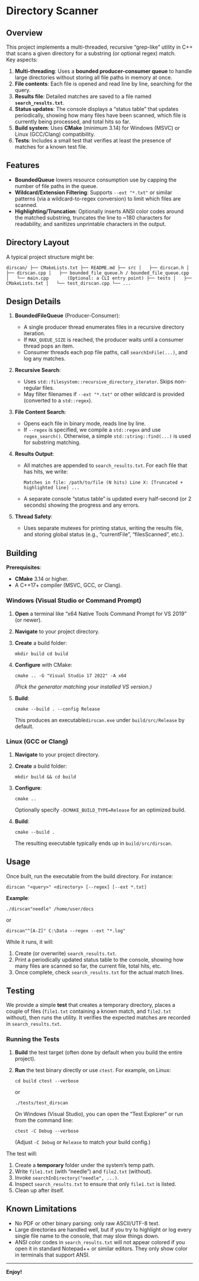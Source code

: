 # Directory Scanner

## Overview

This project implements a multi-threaded, recursive “grep-like” utility in C++ that scans a given directory for a substring (or optional regex) match.  
Key aspects:

1. **Multi-threading**: Uses a **bounded producer-consumer queue** to handle large directories without storing all file paths in memory at once.
2. **File contents**: Each file is opened and read line by line, searching for the query.
3. **Results file**: Detailed matches are saved to a file named **`search_results.txt`**.
4. **Status updates**: The console displays a “status table” that updates periodically, showing how many files have been scanned, which file is currently being processed, and total hits so far.
5. **Build system**: Uses **CMake** (minimum 3.14) for Windows (MSVC) or Linux (GCC/Clang) compatibility.
6. **Tests**: Includes a small test that verifies at least the presence of matches for a known test file.

## Features

- **BoundedQueue** lowers resource consumption use by capping the number of file paths in the queue.
- **Wildcard/Extension Filtering**: Supports `--ext "*.txt"` or similar patterns (via a wildcard-to-regex conversion) to limit which files are scanned.
- **Highlighting/Truncation**: Optionally inserts ANSI color codes around the matched substring, truncates the line to ~180 characters for readability, and sanitizes unprintable characters in the output.

## Directory Layout

A typical project structure might be:

`dirscan/
├── CMakeLists.txt
├── README.md
├── src
│   ├── dirscan.h
│   ├── dirscan.cpp
│   ├── bounded_file_queue.h / bounded_file_queue.cpp
│   └── main.cpp       (Optional: a CLI entry point)
├── tests
│   ├── CMakeLists.txt
│   └── test_dirscan.cpp
└── ...` 

## Design Details

1. **BoundedFileQueue** (Producer-Consumer):
   
   - A single producer thread enumerates files in a recursive directory iteration.
   - If `MAX_QUEUE_SIZE` is reached, the producer waits until a consumer thread pops an item.
   - Consumer threads each pop file paths, call `searchInFile(...)`, and log any matches.

2. **Recursive Search**:
   
   - Uses `std::filesystem::recursive_directory_iterator`. Skips non-regular files.
   - May filter filenames if `--ext "*.txt"` or other wildcard is provided (converted to a `std::regex`).

3. **File Content Search**:
   
   - Opens each file in binary mode, reads line by line.
   - If `--regex` is specified, we compile a `std::regex` and use `regex_search()`. Otherwise, a simple `std::string::find(...)` is used for substring matching.

4. **Results Output**:
   
   - All matches are appended to `search_results.txt`. For each file that has hits, we write:
     
     `Matches in file: /path/to/file (N hits)
        Line X: [Truncated + highlighted line]
        ...` 
   
   - A separate console “status table” is updated every half-second (or 2 seconds) showing the progress and any errors.

5. **Thread Safety**:
   
   - Uses separate mutexes for printing status, writing the results file, and storing global status (e.g., “currentFile”, “filesScanned”, etc.).

## Building

**Prerequisites**:

- **CMake** 3.14 or higher.
- A C++17+ compiler (MSVC, GCC, or Clang).

### Windows (Visual Studio or Command Prompt)

1. **Open** a terminal like “x64 Native Tools Command Prompt for VS 2019” (or newer).

2. **Navigate** to your project directory.

3. **Create** a build folder:
   
   `mkdir build
   cd build` 

4. **Configure** with CMake:
   
   `cmake .. -G "Visual Studio 17 2022" -A x64` 
   
   *(Pick the generator matching your installed VS version.)*

5. **Build**:
   
   `cmake --build . --config Release` 
   
   This produces an executable`dirscan.exe` under `build/src/Release` by default.

### Linux (GCC or Clang)

1. **Navigate** to your project directory.

2. **Create** a build folder:
   
   `mkdir build && cd build` 

3. **Configure**:
   
   `cmake ..` 
   
   Optionally specify `-DCMAKE_BUILD_TYPE=Release` for an optimized build.

4. **Build**:
   
   `cmake --build .` 
   
   The resulting executable typically ends up in `build/src/dirscan`.

## Usage

Once built, run the executable from the build directory. For instance:

`dirscan "<query>" <directory> [--regex] [--ext *.txt]` 

**Example**:

`./dirscan"needle" /home/user/docs` 

or

`dirscan"^[A-Z]" C:\Data --regex --ext "*.log"` 

While it runs, it will:

1. Create (or overwrite) `search_results.txt`.
2. Print a periodically updated status table to the console, showing how many files are scanned so far, the current file, total hits, etc.
3. Once complete, check `search_results.txt` for the actual match lines.

## Testing

We provide a simple **test** that creates a temporary directory, places a couple of files (`file1.txt` containing a known match, and `file2.txt` without), then runs the utility. It verifies the expected matches are recorded in `search_results.txt`.

### Running the Tests

1. **Build** the test target (often done by default when you build the entire project).

2. **Run** the test binary directly or use `ctest`. For example, on Linux:
   
   `cd build
   ctest --verbose` 
   
   or
   
   `./tests/test_dirscan` 
   
   On Windows (Visual Studio), you can open the “Test Explorer” or run from the command line:
   
   `ctest -C Debug --verbose` 
   
   (Adjust `-C Debug` or `Release` to match your build config.)

The test will:

1. Create a **temporary** folder under the system’s temp path.
2. Write `file1.txt` (with “needle”) and `file2.txt` (without).
3. Invoke `searchInDirectory("needle", ...)`.
4. Inspect `search_results.txt` to ensure that only `file1.txt` is listed.
5. Clean up after itself.

## Known Limitations

- No PDF or other binary parsing: only raw ASCII/UTF-8 text.
- Large directories are handled well, but if you try to highlight or log every single file name to the console, that may slow things down.
- ANSI color codes in `search_results.txt` will not appear colored if you open it in standard Notepad++ or similar editors. They only show color in terminals that support ANSI.



---

**Enjoy!**
